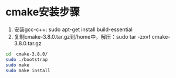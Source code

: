 # cmake安装步骤
1. 安装gcc-c++: sudo apt-get install build-essential
2. 复制cmake-3.8.0.tar.gz到/home中，解压：sudo tar -zxvf cmake-3.8.0.tar.gz
``` bash
cd  cmake-3.8.0/
sudo ./bootstrap 
sudo make
sudo make install
```
